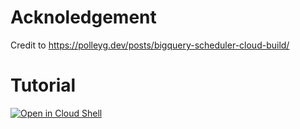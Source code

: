 
# Acknoledgement

Credit to https://polleyg.dev/posts/bigquery-scheduler-cloud-build/

# Tutorial

[![Open in Cloud Shell](https://gstatic.com/cloudssh/images/open-btn.png)](https://console.cloud.google.com/home/dashboard?cloudshell=true&cloudshell_git_repo=github.com/cclin81922/gcp.git&cloudshell_tutorial=lab-scheduled-build/tutorial.md)
